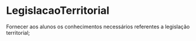 # LegislacaoTerritorial
Fornecer aos alunos os conhecimentos necessários referentes a legislação territorial;
